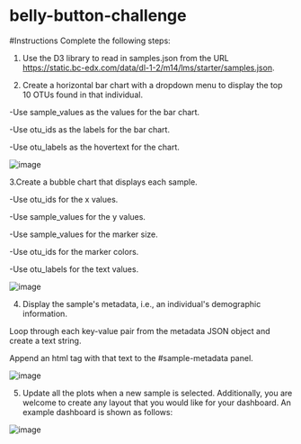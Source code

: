 # belly-button-challenge
#Instructions
Complete the following steps:

1. Use the D3 library to read in samples.json from the URL https://static.bc-edx.com/data/dl-1-2/m14/lms/starter/samples.json.

2. Create a horizontal bar chart with a dropdown menu to display the top 10 OTUs found in that individual.

-Use sample_values as the values for the bar chart.

-Use otu_ids as the labels for the bar chart.

-Use otu_labels as the hovertext for the chart.

![image](https://github.com/user-attachments/assets/e63a74eb-6405-4d58-a996-7e00225045d3)


3.Create a bubble chart that displays each sample.

-Use otu_ids for the x values.

-Use sample_values for the y values.

-Use sample_values for the marker size.

-Use otu_ids for the marker colors.

-Use otu_labels for the text values.

![image](https://github.com/user-attachments/assets/dcbd3da0-a341-4888-b964-81a6d07a2012)


4. Display the sample's metadata, i.e., an individual's demographic information.

Loop through each key-value pair from the metadata JSON object and create a text string.

Append an html tag with that text to the #sample-metadata panel.

![image](https://github.com/user-attachments/assets/16beedd1-6f4a-4f5c-aad1-9ae9766e5bab)


5. Update all the plots when a new sample is selected. Additionally, you are welcome to create any layout that you would like for your dashboard. An example dashboard is shown as follows:

![image](https://github.com/user-attachments/assets/3fe152d7-23e2-452c-930e-88a3b125329a)


